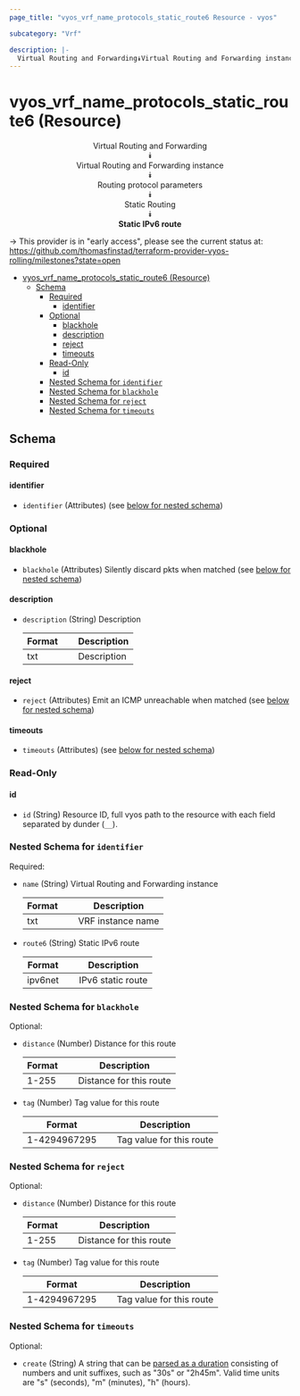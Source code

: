 ```yaml
---
page_title: "vyos_vrf_name_protocols_static_route6 Resource - vyos"

subcategory: "Vrf"

description: |-
  Virtual Routing and Forwarding⯯Virtual Routing and Forwarding instance⯯Routing protocol parameters⯯Static Routing⯯Static IPv6 route
---
```


# vyos_vrf_name_protocols_static_route6 (Resource)
<center>

Virtual Routing and Forwarding  
⯯  
Virtual Routing and Forwarding instance  
⯯  
Routing protocol parameters  
⯯  
Static Routing  
⯯  
**Static IPv6 route**


</center>

-> This provider is in "early access", please see the current status at: https://github.com/thomasfinstad/terraform-provider-vyos-rolling/milestones?state=open

<!--TOC-->

- [vyos_vrf_name_protocols_static_route6 (Resource)](#vyos_vrf_name_protocols_static_route6-resource)
  - [Schema](#schema)
    - [Required](#required)
      - [identifier](#identifier)
    - [Optional](#optional)
      - [blackhole](#blackhole)
      - [description](#description)
      - [reject](#reject)
      - [timeouts](#timeouts)
    - [Read-Only](#read-only)
      - [id](#id)
    - [Nested Schema for `identifier`](#nested-schema-for-identifier)
    - [Nested Schema for `blackhole`](#nested-schema-for-blackhole)
    - [Nested Schema for `reject`](#nested-schema-for-reject)
    - [Nested Schema for `timeouts`](#nested-schema-for-timeouts)

<!--TOC-->

<!-- schema generated by tfplugindocs -->
## Schema

### Required

#### identifier
- `identifier` (Attributes) (see [below for nested schema](#nestedatt--identifier))

### Optional

#### blackhole
- `blackhole` (Attributes) Silently discard pkts when matched (see [below for nested schema](#nestedatt--blackhole))
#### description
- `description` (String) Description

    |  Format  &emsp;|  Description  |
    |----------|---------------|
    |  txt     &emsp;|  Description  |
#### reject
- `reject` (Attributes) Emit an ICMP unreachable when matched (see [below for nested schema](#nestedatt--reject))
#### timeouts
- `timeouts` (Attributes) (see [below for nested schema](#nestedatt--timeouts))

### Read-Only

#### id
- `id` (String) Resource ID, full vyos path to the resource with each field separated by dunder (`__`).

<a id="nestedatt--identifier"></a>
### Nested Schema for `identifier`

Required:

- `name` (String) Virtual Routing and Forwarding instance

    |  Format  &emsp;|  Description        |
    |----------|---------------------|
    |  txt     &emsp;|  VRF instance name  |
- `route6` (String) Static IPv6 route

    |  Format   &emsp;|  Description        |
    |-----------|---------------------|
    |  ipv6net  &emsp;|  IPv6 static route  |


<a id="nestedatt--blackhole"></a>
### Nested Schema for `blackhole`

Optional:

- `distance` (Number) Distance for this route

    |  Format  &emsp;|  Description              |
    |----------|---------------------------|
    |  1-255   &emsp;|  Distance for this route  |
- `tag` (Number) Tag value for this route

    |  Format        &emsp;|  Description               |
    |----------------|----------------------------|
    |  1-4294967295  &emsp;|  Tag value for this route  |


<a id="nestedatt--reject"></a>
### Nested Schema for `reject`

Optional:

- `distance` (Number) Distance for this route

    |  Format  &emsp;|  Description              |
    |----------|---------------------------|
    |  1-255   &emsp;|  Distance for this route  |
- `tag` (Number) Tag value for this route

    |  Format        &emsp;|  Description               |
    |----------------|----------------------------|
    |  1-4294967295  &emsp;|  Tag value for this route  |


<a id="nestedatt--timeouts"></a>
### Nested Schema for `timeouts`

Optional:

- `create` (String) A string that can be [parsed as a duration](https://pkg.go.dev/time#ParseDuration) consisting of numbers and unit suffixes, such as &#34;30s&#34; or &#34;2h45m&#34;. Valid time units are &#34;s&#34; (seconds), &#34;m&#34; (minutes), &#34;h&#34; (hours).

